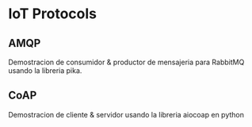 # IoT Protocols

## AMQP
Demostracion de consumidor & productor de mensajeria para RabbitMQ usando la libreria pika.


## CoAP
Demostracion de cliente & servidor usando la libreria aiocoap en python